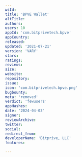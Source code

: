 ```yaml
---
wsId: 
title: 'BPVE Wallet'
altTitle: 
authors: 
users: 10
appId: 'com.bitprivetech.bpve'
appCountry: 
released: 
updated: '2021-07-21'
version: 'VARY'
stars: 
ratings: 
reviews: 
size: 
website: 
repository: 
issue: 
icon: 'com.bitprivetech.bpve.png'
bugbounty: 
meta: 'removed'
verdict: 'fewusers'
appHashes: 
date: '2024-04-03'
signer: 
reviewArchive: 
twitter: 
social: 
redirect_from: 
developerName: 'Bitprive, LLC'
features: 

---
```


